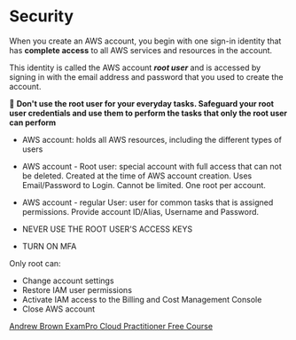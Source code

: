 # Security

When you create an AWS account, you begin with one sign-in identity that has **complete access** to all AWS services and resources in the account. 

This identity is called the AWS account **_root user_** and is accessed by signing in with the email address and password that you used to create the account.

:triangular_flag_on_post: **Don't use the root user for your everyday tasks. Safeguard your root user credentials and use them to perform the tasks that only the root user can perform**

- AWS account: holds all AWS resources, including the different types of users 

- AWS account - Root user: special account with full access that can not be deleted. Created at the time of AWS account creation. Uses Email/Password to Login. Cannot be limited. One root per account.

- AWS account - regular User: user for common tasks that is assigned permissions. Provide account ID/Alias, Username and Password.

- NEVER USE THE ROOT USER'S ACCESS KEYS
- TURN ON MFA

Only root can:
- Change account settings
- Restore IAM user permissions
- Activate IAM access to the Billing and Cost Management Console
- Close AWS account 

[Andrew Brown ExamPro Cloud Practitioner Free Course](https://youtu.be/SOTamWNgDKc)
